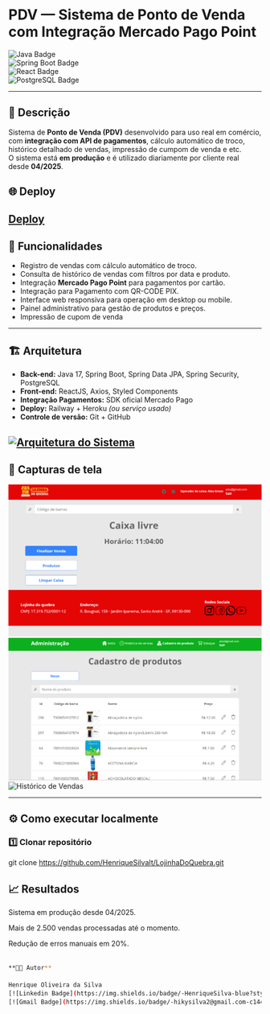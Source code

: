 # **PDV — Sistema de Ponto de Venda com Integração Mercado Pago Point**  

![Java Badge](https://img.shields.io/badge/Java_17-007396?style=for-the-badge&logo=java&logoColor=white)  
![Spring Boot Badge](https://img.shields.io/badge/Spring_Boot-6DB33F?style=for-the-badge&logo=springboot&logoColor=white)  
![React Badge](https://img.shields.io/badge/React_JS-61DAFB?style=for-the-badge&logo=react&logoColor=black)  
![PostgreSQL Badge](https://img.shields.io/badge/PostgreSQL-336791?style=for-the-badge&logo=postgresql&logoColor=white)  

---

## 📌 Descrição
Sistema de **Ponto de Venda (PDV)** desenvolvido para uso real em comércio, com **integração com API de pagamentos**, cálculo automático de troco, histórico detalhado de vendas, impressão de cumpom de venda e etc.  
O sistema está **em produção** e é utilizado diariamente por cliente real desde **04/2025**.

## 🌐 Deploy

[Deploy](https://www.lojinhadoquebra.com.br)
---

## 🚀 Funcionalidades
- Registro de vendas com cálculo automático de troco.  
- Consulta de histórico de vendas com filtros por data e produto.  
- Integração **Mercado Pago Point** para pagamentos por cartão.
- Integração para Pagamento com QR-CODE PIX.  
- Interface web responsiva para operação em desktop ou mobile.  
- Painel administrativo para gestão de produtos e preços.
- Impressão de cupom de venda

---

## 🏗 Arquitetura
- **Back-end:** Java 17, Spring Boot, Spring Data JPA, Spring Security, PostgreSQL  
- **Front-end:** ReactJS, Axios, Styled Components  
- **Integração Pagamentos:** SDK oficial Mercado Pago  
- **Deploy:** Railway + Heroku *(ou serviço usado)*  
- **Controle de versão:** Git + GitHub  

[![Arquitetura do Sistema](docs/diagrama.png)](https://github.com/HenriqueSilvaIt/Assets/blob/main/l/ChatGPT%20Image%2011%20de%20ago.%20de%202025%2C%2014_11_57.png) 
---

## 📸 Capturas de tela
<!-- Substituir pelos prints reais -->
![Caixa](https://github.com/HenriqueSilvaIt/Assets/blob/main/l/CaixaLivre.png)  
![Gestão de Produtos](https://github.com/HenriqueSilvaIt/Assets/blob/main/l/Cadastro.png)  
![Histórico de Vendas](https://github.com/HenriqueSilvaIt/Assets/blob/main/l/Hist%C3%B3rico%20de%20venda%20%20com%20produt.png)  

---

## ⚙️ Como executar localmente

### 1️⃣ Clonar repositório

git clone https://github.com/HenriqueSilvaIt/LojinhaDoQuebra.git

## 📈 Resultados

Sistema em produção desde 04/2025.

Mais de 2.500 vendas processadas até o momento.

Redução de erros manuais em 20%.

```bash

**👨‍💻 Autor**

Henrique Oliveira da Silva
[![Linkedin Badge](https://img.shields.io/badge/-HenriqueSilva-blue?style=flat-square&logo=Linkedin&logoColor=white&link=https://www.linkedin.com/in/henriqueoliveirati/)](https://www.linkedin.com/in/henriqueoliveirati/)
[![Gmail Badge](https://img.shields.io/badge/-hikysilva2@gmail.com-c14438?style=flat-square&logo=Gmail&logoColor=white&link=mailto:hikysilva2@gmail.com)](mailto:hikysilva2@gmail.com)
